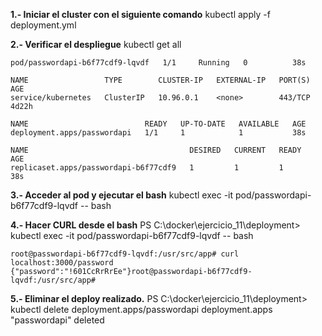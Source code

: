 **1.- Iniciar el cluster con el siguiente comando**
kubectl apply -f deployment.yml

**2.- Verificar el despliegue**
kubectl get all

    pod/passwordapi-b6f77cdf9-lqvdf   1/1     Running   0          38s

    NAME                 TYPE        CLUSTER-IP   EXTERNAL-IP   PORT(S)   AGE
    service/kubernetes   ClusterIP   10.96.0.1    <none>        443/TCP   4d22h

    NAME                          READY   UP-TO-DATE   AVAILABLE   AGE
    deployment.apps/passwordapi   1/1     1            1           38s

    NAME                                    DESIRED   CURRENT   READY   AGE
    replicaset.apps/passwordapi-b6f77cdf9   1         1         1       38s

**3.- Acceder al pod y ejecutar el bash**
kubectl exec -it pod/passwordapi-b6f77cdf9-lqvdf --  bash

**4.- Hacer CURL desde el bash**
PS C:\docker\ejercicio_11\deployment> kubectl exec -it pod/passwordapi-b6f77cdf9-lqvdf --  bash

    root@passwordapi-b6f77cdf9-lqvdf:/usr/src/app# curl localhost:3000/password
    {"password":"!601CcRrRrEe"}root@passwordapi-b6f77cdf9-lqvdf:/usr/src/app# 

**5.- Eliminar el deploy realizado.**
PS C:\docker\ejercicio_11\deployment> kubectl delete deployment.apps/passwordapi
deployment.apps "passwordapi" deleted
